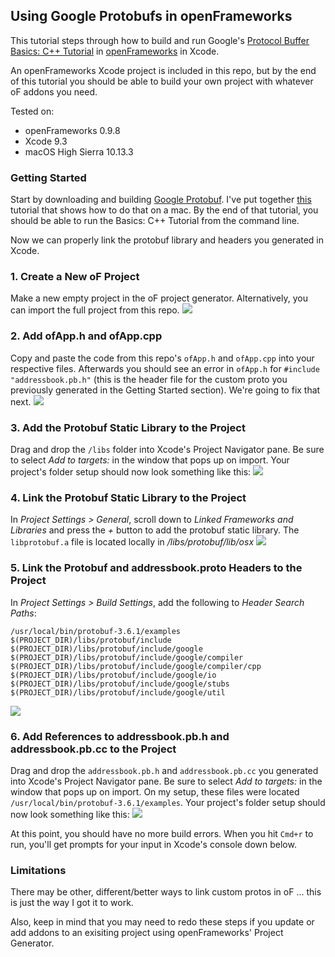 ## Using Google Protobufs in openFrameworks
This tutorial steps through how to build and run Google's [Protocol Buffer Basics: C++ Tutorial](https://developers.google.com/protocol-buffers/docs/cpptutorial) in [openFrameworks](https://openframeworks.cc/) in Xcode.

An openFrameworks Xcode project is included in this repo, but by the end of this tutorial you should be able to build your own project with whatever oF addons you need.

Tested on:
* openFrameworks 0.9.8
* Xcode 9.3
* macOS High Sierra 10.13.3

### Getting Started
Start by downloading and building [Google Protobuf](). I've put together [this](https://gist.github.com/madelinegannon/393fe7b1a24664abd0976467162f5f14) tutorial that shows how to do that on a mac. By the end of that tutorial, you should be able to run the Basics: C++ Tutorial from the command line.

Now we can properly link the protobuf library and headers you generated in Xcode.

### 1. Create a New oF Project
Make a new empty project in the oF project generator. Alternatively, you can import the full project from this repo.
![](https://github.com/madelinegannon/protobuf_tutorial/blob/master/images_tut/step-1.png)

### 2. Add ofApp.h and ofApp.cpp
Copy and paste the code from this repo's `ofApp.h` and `ofApp.cpp` into your respective files. Afterwards you should see an error in `ofApp.h` for `#include "addressbook.pb.h"` (this is the header file for the custom proto you previously generated in the Getting Started section). We're going to fix that next.
![](https://github.com/madelinegannon/protobuf_tutorial/blob/master/images_tut/step-2.png)

### 3. Add the Protobuf Static Library to the Project
Drag and drop the `/libs` folder into Xcode's Project Navigator pane. Be sure to select _Add to targets:_ in the window that pops up on import. Your project's folder setup should now look something like this:
![](https://github.com/madelinegannon/protobuf_tutorial/blob/master/images_tut/step-3.png)

### 4. Link the Protobuf Static Library to the Project
In _Project Settings > General_, scroll down to _Linked Frameworks and Libraries_ and press the _+_ button to add the protobuf static library. The `libprotobuf.a` file is located locally in _/libs/protobuf/lib/osx_
![](https://github.com/madelinegannon/protobuf_tutorial/blob/master/images_tut/step-4.png)

### 5. Link the Protobuf and addressbook.proto Headers to the Project
In _Project Settings > Build Settings_, add the following to _Header Search Paths_:
```
/usr/local/bin/protobuf-3.6.1/examples
$(PROJECT_DIR)/libs/protobuf/include
$(PROJECT_DIR)/libs/protobuf/include/google
$(PROJECT_DIR)/libs/protobuf/include/google/compiler
$(PROJECT_DIR)/libs/protobuf/include/google/compiler/cpp
$(PROJECT_DIR)/libs/protobuf/include/google/io
$(PROJECT_DIR)/libs/protobuf/include/google/stubs
$(PROJECT_DIR)/libs/protobuf/include/google/util
```
![](https://github.com/madelinegannon/protobuf_tutorial/blob/master/images_tut/step-5.png)

### 6. Add References to addressbook.pb.h and addressbook.pb.cc to the Project
Drag and drop the `addressbook.pb.h` and `addressbook.pb.cc` you generated into Xcode's Project Navigator pane. Be sure to select _Add to targets:_ in the window that pops up on import. On my setup, these files were located `/usr/local/bin/protobuf-3.6.1/examples`. Your project's folder setup should now look something like this:
![](https://github.com/madelinegannon/protobuf_tutorial/blob/master/images_tut/step-6.png)

At this point, you should have no more build errors. When you hit `Cmd+r` to run, you'll get prompts for your input in Xcode's console down below.

### Limitations
There may be other, different/better ways to link custom protos in oF ... this is just the way I got it to work. 

Also, keep in mind that you may need to redo these steps if you update or add addons to an exisiting project using openFrameworks' Project Generator. 
